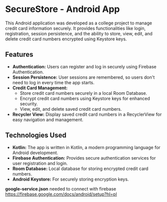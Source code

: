 # SecureStore - Android App

This Android application was developed as a college project to manage credit card information securely. It provides functionalities like login, registration, session persistence, and the ability to store, view, edit, and delete credit card numbers encrypted using Keystore keys.


## Features

- **Authentication:** Users can register and log in securely using Firebase Authentication.
- **Session Persistence:** User sessions are remembered, so users don't need to log in every time the app starts.
- **Credit Card Management:**
  - Store credit card numbers securely in a local Room Database.
  - Encrypt credit card numbers using Keystore keys for enhanced security.
  - View, edit, and delete saved credit card numbers.
- **Recycler View:** Display saved credit card numbers in a RecyclerView for easy navigation and management.

## Technologies Used

- **Kotlin:** The app is written in Kotlin, a modern programming language for Android development.
- **Firebase Authentication:** Provides secure authentication services for user registration and login.
- **Room Database:** Local database for storing encrypted credit card numbers.
- **Android Keystore:** For securely storing encryption keys.

**google-service.json** needed to connect with firebase https://firebase.google.com/docs/android/setup?hl=pl



